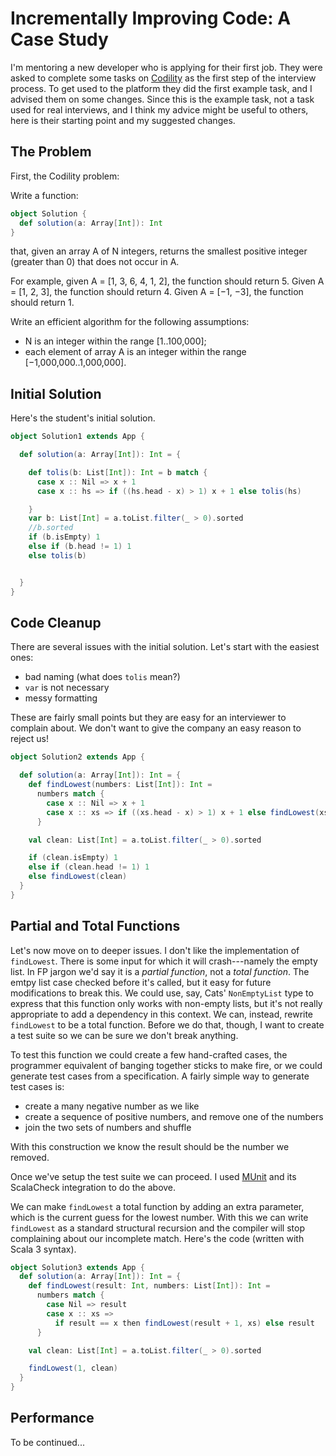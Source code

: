 # Incrementally Improving Code: A Case Study

I'm mentoring a new developer who is applying for their first job. They were asked to complete some tasks on [Codility](https://www.codility.com/) as the first step of the interview process. To get used to the platform they did the first example task, and I advised them on some changes. Since this is the example task, not a task used for real interviews, and I think my advice might be useful to others, here is their starting point and my suggested changes.


## The Problem

First, the Codility problem:


Write a function:

``` scala
object Solution {
  def solution(a: Array[Int]): Int
}
```

that, given an array A of N integers, returns the smallest positive integer (greater than 0) that does not occur in A.

For example, given A = [1, 3, 6, 4, 1, 2], the function should return 5. Given A = [1, 2, 3], the function should return 4. Given A = [−1, −3], the function should return 1.

Write an efficient algorithm for the following assumptions:

- N is an integer within the range [1..100,000];
- each element of array A is an integer within the range [−1,000,000..1,000,000].


## Initial Solution

Here's the student's initial solution.

```scala
object Solution1 extends App {

  def solution(a: Array[Int]): Int = {

    def tolis(b: List[Int]): Int = b match {
      case x :: Nil => x + 1
      case x :: hs => if ((hs.head - x) > 1) x + 1 else tolis(hs)

    }
    var b: List[Int] = a.toList.filter(_ > 0).sorted
    //b.sorted
    if (b.isEmpty) 1
    else if (b.head != 1) 1
    else tolis(b)


  }
}
```

## Code Cleanup

There are several issues with the initial solution. Let's start with the easiest ones:

- bad naming (what does `tolis` mean?)
- `var` is not necessary
- messy formatting

These are fairly small points but they are easy for an interviewer to complain about. We don't want to give the company an easy reason to reject us!


``` scala
object Solution2 extends App {

  def solution(a: Array[Int]): Int = {
    def findLowest(numbers: List[Int]): Int = 
      numbers match {
        case x :: Nil => x + 1
        case x :: xs => if ((xs.head - x) > 1) x + 1 else findLowest(xs)
      }

    val clean: List[Int] = a.toList.filter(_ > 0).sorted

    if (clean.isEmpty) 1
    else if (clean.head != 1) 1
    else findLowest(clean)
  }
}
```


## Partial and Total Functions

Let's now move on to deeper issues. I don't like the implementation of `findLowest`. There is some input for which it will crash---namely the empty list. In FP jargon we'd say it is a *partial function*, not a *total function*. The emtpy list case checked before it's called, but it easy for future modifications to break this.  We could use, say, Cats' `NonEmptyList` type to express that this function only works with non-empty lists, but it's not really appropriate to add a dependency in this context. We can, instead, rewrite `findLowest` to be a total function. Before we do that, though, I want to create a test suite so we can be sure we don't break anything.

To test this function we could create a few hand-crafted cases, the programmer equivalent of banging together sticks to make fire, or we could generate test cases from a specification. A fairly simple way to generate test cases is:

- create a many negative number as we like
- create a sequence of positive numbers, and remove one of the numbers
- join the two sets of numbers and shuffle

With this construction we know the result should be the number we removed.

Once we've setup the test suite we can proceed. I used [MUnit](https://scalameta.org/munit/) and its ScalaCheck integration to do the above.

We can make `findLowest` a total function by adding an extra parameter, which is the current guess for the lowest number. With this we can write `findLowest` as a standard structural recursion and the compiler will stop complaining about our incomplete match. Here's the code (written with Scala 3 syntax).

``` scala
object Solution3 extends App {
  def solution(a: Array[Int]): Int = {
    def findLowest(result: Int, numbers: List[Int]): Int =
      numbers match {
        case Nil => result
        case x :: xs =>
          if result == x then findLowest(result + 1, xs) else result
      }

    val clean: List[Int] = a.toList.filter(_ > 0).sorted

    findLowest(1, clean)
  }
}
```


## Performance

To be continued...
